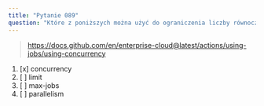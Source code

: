 ```yaml
---
title: "Pytanie 089"
question: "Które z poniższych można użyć do ograniczenia liczby równocześnie uruchomionych zadań w przebiegu GitHub Actions?"
---
```



> https://docs.github.com/en/enterprise-cloud@latest/actions/using-jobs/using-concurrency
1. [x] concurrency
1. [ ] limit
1. [ ] max-jobs
1. [ ] parallelism
